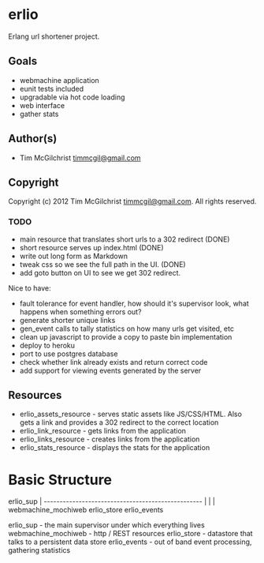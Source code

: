 # erlio #

Erlang url shortener project.

## Goals ##
 * webmachine application
 * eunit tests included
 * upgradable via hot code loading
 * web interface
 * gather stats

## Author(s) ##

 * Tim McGilchrist <timmcgil@gmail.com>

## Copyright ##

Copyright (c) 2012 Tim McGilchrist <timmcgil@gmail.com>.  All rights reserved.


### TODO ###

 * main resource that translates short urls to a 302 redirect (DONE)
 * short resource serves up index.html (DONE)
 * write out long form as Markdown
 * tweak css so we see the full path in the UI. (DONE)
 * add goto button on UI to see we get 302 redirect.

 Nice to have:
 * fault tolerance for event handler, how should it's supervisor look, what
   happens when something errors out?
 * generate shorter unique links
 * gen_event calls to tally statistics on how many urls get visited, etc
 * clean up javascript to provide a copy to paste bin implementation
 * deploy to heroku
 * port to use postgres database
 * check whether link already exists and return correct code
 * add support for viewing events generated by the server


## Resources

 * erlio_assets_resource - serves static assets like JS/CSS/HTML. Also gets a
   link and provides a 302 redirect to the correct location
 * erlio_link_resource   -  gets links from the application
 * erlio_links_resource  - creates links from the application
 * erlio_stats_resource  - displays the stats for the application


Basic Structure
===============

erlio_sup
 |
 \--------------------------------------------------
     |                       |                  |
 webmachine_mochiweb    erlio_store        erlio_events

erlio_sup - the main supervisor under which everything lives
webmachine_mochiweb - http / REST resources
erlio_store - datastore that talks to a persistent data store
erlio_events - out of band event processing, gathering statistics

